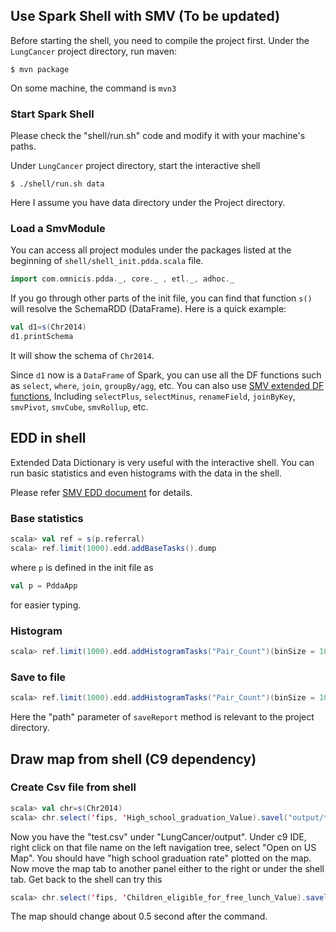 ## Use Spark Shell with SMV (To be updated)
Before starting the shell, you need to compile the project first. Under the
`LungCancer` project directory, run maven:
```shell
$ mvn package
```
On some machine, the command is `mvn3`

### Start Spark Shell
Please check the "shell/run.sh" code and modify it with your machine's paths.

Under `LungCancer` project directory, start the interactive shell
```shell
$ ./shell/run.sh data
```
Here I assume you have data directory under the Project directory.

### Load a SmvModule
You can access all project modules under the packages listed at the beginning of
`shell/shell_init.pdda.scala` file.
```scala
import com.omnicis.pdda._, core._ , etl._, adhoc._
```

If you go through other parts of the init file, you can find that function `s()` will
resolve the SchemaRDD (DataFrame). Here is a quick example:

```scala
val d1=s(Chr2014)
d1.printSchema
```
It will show the schema of `Chr2014`.

Since `d1` now is a `DataFrame` of Spark, you can use all the DF functions such as `select`,
`where`, `join`, `groupBy/agg`, etc. You can also use
[SMV extended DF functions](https://github.com/TresAmigosSD/SMV/blob/to1.3/docs/DF_Functions.md),
Including `selectPlus`, `selectMinus`, `renameField`, `joinByKey`, `smvPivot`, `smvCube`, `smvRollup`,
etc.

## EDD in shell
Extended Data Dictionary is very useful with the interactive shell. You can run basic statistics
and even histograms with the data in the shell.

Please refer [SMV EDD document](https://github.com/TresAmigosSD/SMV/blob/to1.3/docs/Edd.md) for details.

### Base statistics
```scala
scala> val ref = s(p.referral)
scala> ref.limit(1000).edd.addBaseTasks().dump
```
where `p` is defined in the init file as
```scala
val p = PddaApp
```
for easier typing.

### Histogram
```scala
scala> ref.limit(1000).edd.addHistogramTasks("Pair_Count")(binSize = 10).dump
```
### Save to file
```scala
scala> ref.limit(1000).edd.addHistogramTasks("Pair_Count")(binSize = 10).saveReport("output/test1.hist")
```
Here the "path" parameter of `saveReport` method is relevant to the project directory.

## Draw map from shell (C9 dependency)
### Create Csv file from shell
```scala
scala> val chr=s(Chr2014)
scala> chr.select('fips, 'High_school_graduation_Value).savel("output/test.csv")
```
Now you have the "test.csv" under "LungCancer/output". Under c9 IDE, right click on that file name on the left navigation tree, select "Open on US Map". You should have "high school graduation rate" plotted on the map. Now move the map tab to another panel either to the right or under the shell tab. Get back to the shell can try this
```scala
scala> chr.select('fips, 'Children_eligible_for_free_lunch_Value).savel("output/test.csv")
```
The map should change about 0.5 second after the command.
